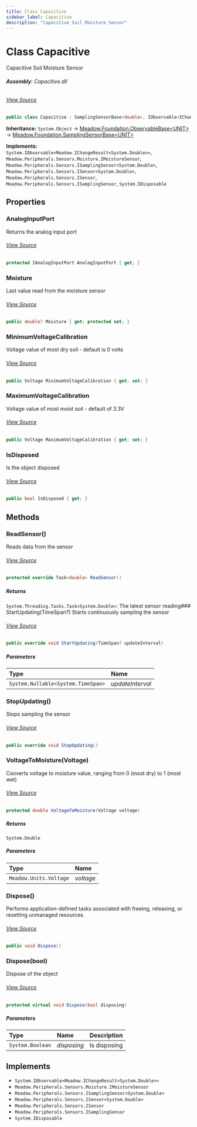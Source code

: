 ```yaml
---
title: Class Capacitive
sidebar_label: Capacitive
description: "Capacitive Soil Moisture Sensor"
---
```

# Class Capacitive
Capacitive Soil Moisture Sensor

###### **Assembly**: Capacitive.dll
###### [View Source](https://github.com/WildernessLabs/Meadow.Foundation.git/blob/develop/Source/Meadow.Foundation.Peripherals/Sensors.Moisture.Capacitive/Driver/Capacitive.cs#L12)
```csharp title="Declaration"
public class Capacitive : SamplingSensorBase<double>, IObservable<IChangeResult<double>>, IMoistureSensor, ISamplingSensor<double>, ISensor<double>, ISensor, ISamplingSensor, IDisposable
```
**Inheritance:** `System.Object` -> [Meadow.Foundation.ObservableBase&lt;UNIT&gt;](../Meadow.Foundation/ObservableBase`UNIT`) -> [Meadow.Foundation.SamplingSensorBase&lt;UNIT&gt;](../Meadow.Foundation/SamplingSensorBase`UNIT`)

**Implements:**  
`System.IObservable<Meadow.IChangeResult<System.Double>>`, `Meadow.Peripherals.Sensors.Moisture.IMoistureSensor`, `Meadow.Peripherals.Sensors.ISamplingSensor<System.Double>`, `Meadow.Peripherals.Sensors.ISensor<System.Double>`, `Meadow.Peripherals.Sensors.ISensor`, `Meadow.Peripherals.Sensors.ISamplingSensor`, `System.IDisposable`

## Properties
### AnalogInputPort
Returns the analog input port
###### [View Source](https://github.com/WildernessLabs/Meadow.Foundation.git/blob/develop/Source/Meadow.Foundation.Peripherals/Sensors.Moisture.Capacitive/Driver/Capacitive.cs#L17)
```csharp title="Declaration"
protected IAnalogInputPort AnalogInputPort { get; }
```
### Moisture
Last value read from the moisture sensor
###### [View Source](https://github.com/WildernessLabs/Meadow.Foundation.git/blob/develop/Source/Meadow.Foundation.Peripherals/Sensors.Moisture.Capacitive/Driver/Capacitive.cs#L22)
```csharp title="Declaration"
public double? Moisture { get; protected set; }
```
### MinimumVoltageCalibration
Voltage value of most dry soil - default is 0 volts
###### [View Source](https://github.com/WildernessLabs/Meadow.Foundation.git/blob/develop/Source/Meadow.Foundation.Peripherals/Sensors.Moisture.Capacitive/Driver/Capacitive.cs#L27)
```csharp title="Declaration"
public Voltage MinimumVoltageCalibration { get; set; }
```
### MaximumVoltageCalibration
Voltage value of most moist soil - default of 3.3V
###### [View Source](https://github.com/WildernessLabs/Meadow.Foundation.git/blob/develop/Source/Meadow.Foundation.Peripherals/Sensors.Moisture.Capacitive/Driver/Capacitive.cs#L32)
```csharp title="Declaration"
public Voltage MaximumVoltageCalibration { get; set; }
```
### IsDisposed
Is the object disposed
###### [View Source](https://github.com/WildernessLabs/Meadow.Foundation.git/blob/develop/Source/Meadow.Foundation.Peripherals/Sensors.Moisture.Capacitive/Driver/Capacitive.cs#L37)
```csharp title="Declaration"
public bool IsDisposed { get; }
```
## Methods
### ReadSensor()
Reads data from the sensor
###### [View Source](https://github.com/WildernessLabs/Meadow.Foundation.git/blob/develop/Source/Meadow.Foundation.Peripherals/Sensors.Moisture.Capacitive/Driver/Capacitive.cs#L103)
```csharp title="Declaration"
protected override Task<double> ReadSensor()
```

##### Returns

`System.Threading.Tasks.Task<System.Double>`: The latest sensor reading### StartUpdating(TimeSpan?)
Starts continuously sampling the sensor
###### [View Source](https://github.com/WildernessLabs/Meadow.Foundation.git/blob/develop/Source/Meadow.Foundation.Peripherals/Sensors.Moisture.Capacitive/Driver/Capacitive.cs#L114)
```csharp title="Declaration"
public override void StartUpdating(TimeSpan? updateInterval)
```

##### Parameters

| Type | Name |
|:--- |:--- |
| `System.Nullable<System.TimeSpan>` | *updateInterval* |

### StopUpdating()
Stops sampling the sensor
###### [View Source](https://github.com/WildernessLabs/Meadow.Foundation.git/blob/develop/Source/Meadow.Foundation.Peripherals/Sensors.Moisture.Capacitive/Driver/Capacitive.cs#L127)
```csharp title="Declaration"
public override void StopUpdating()
```
### VoltageToMoisture(Voltage)
Converts voltage to moisture value, ranging from 0 (most dry) to 1 (most wet)
###### [View Source](https://github.com/WildernessLabs/Meadow.Foundation.git/blob/develop/Source/Meadow.Foundation.Peripherals/Sensors.Moisture.Capacitive/Driver/Capacitive.cs#L141)
```csharp title="Declaration"
protected double VoltageToMoisture(Voltage voltage)
```

##### Returns

`System.Double`

##### Parameters

| Type | Name |
|:--- |:--- |
| `Meadow.Units.Voltage` | *voltage* |

### Dispose()
Performs application-defined tasks associated with freeing, releasing, or resetting unmanaged resources.
###### [View Source](https://github.com/WildernessLabs/Meadow.Foundation.git/blob/develop/Source/Meadow.Foundation.Peripherals/Sensors.Moisture.Capacitive/Driver/Capacitive.cs#L151)
```csharp title="Declaration"
public void Dispose()
```
### Dispose(bool)
Dispose of the object
###### [View Source](https://github.com/WildernessLabs/Meadow.Foundation.git/blob/develop/Source/Meadow.Foundation.Peripherals/Sensors.Moisture.Capacitive/Driver/Capacitive.cs#L161)
```csharp title="Declaration"
protected virtual void Dispose(bool disposing)
```

##### Parameters

| Type | Name | Description |
|:--- |:--- |:--- |
| `System.Boolean` | *disposing* | Is disposing |


## Implements

* `System.IObservable<Meadow.IChangeResult<System.Double>>`
* `Meadow.Peripherals.Sensors.Moisture.IMoistureSensor`
* `Meadow.Peripherals.Sensors.ISamplingSensor<System.Double>`
* `Meadow.Peripherals.Sensors.ISensor<System.Double>`
* `Meadow.Peripherals.Sensors.ISensor`
* `Meadow.Peripherals.Sensors.ISamplingSensor`
* `System.IDisposable`
